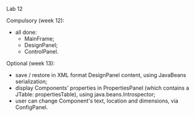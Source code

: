 Lab 12

Compulsory (week 12):
- all done:
    - MainFrame;
    - DesignPanel;
    - ControlPanel.

Optional (week 13):
- save / restore in XML format DesignPanel content, using JavaBeans serialization;
- display Components' properties in PropertiesPanel (which contains a JTable: propertiesTable), using java.beans.Introspector;
- user can change Component's text, location and dimensions, via ConfigPanel.

